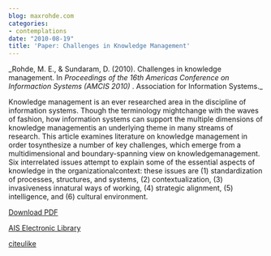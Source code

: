```yaml
---
blog: maxrohde.com
categories:
- contemplations
date: "2010-08-19"
title: 'Paper: Challenges in Knowledge Management'
---
```


_Rohde, M. E., & Sundaram, D. (2010). Challenges in knowledge management. In _Proceedings of the 16th Americas Conference on Informaction Systems (AMCIS 2010)_ . Association for Information Systems.\_

Knowledge management is an ever researched area in the discipline of information systems. Though the terminology mightchange with the waves of fashion, how information systems can support the multiple dimensions of knowledge managementis an underlying theme in many streams of research. This article examines literature on knowledge management in order tosynthesize a number of key challenges, which emerge from a multidimensional and boundary-spanning view on knowledgemanagement. Six interrelated issues attempt to explain some of the essential aspects of knowledge in the organizationalcontext: these issues are (1) standardization of processes, structures, and systems, (2) contextualization, (3) invasiveness innatural ways of working, (4) strategic alignment, (5) intelligence, and (6) cultural environment.

[Download PDF](http://aisel.aisnet.org/cgi/viewcontent.cgi?article=1502&context=amcis2010)

[AIS Electronic Library](http://aisel.aisnet.org/amcis2010/508/)

[citeulike](http://www.citeulike.org/user/mxro/article/7540551)
